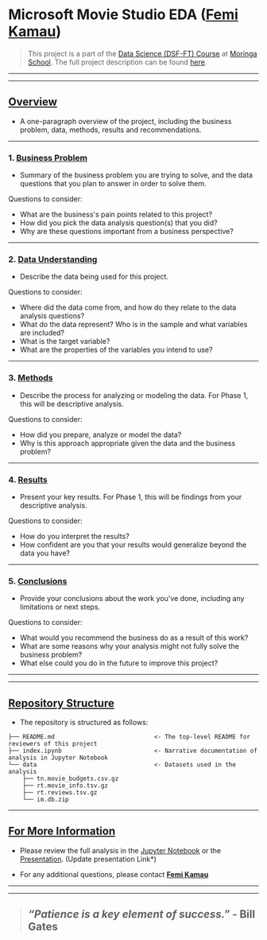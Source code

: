 # **Microsoft Movie Studio EDA** ([Femi Kamau](https://github.com/ctrl-Karugu))

> This project is a part of the [Data Science (DSF-FT) Course](https://moringaschool.com/courses/data-science-course/) at [Moringa School](https://moringaschool.com/). The full project description can be found [here](https://github.com/learn-co-curriculum/dsc-phase-1-project-v2-4).


---
---


## <u>Overview</u>

* A one-paragraph overview of the project, including the business problem, data, methods, results and recommendations.


---

### 1. <u>Business Problem</u>

* Summary of the business problem you are trying to solve, and the data questions that you plan to answer in order to solve them.

Questions to consider:

* What are the business's pain points related to this project?
* How did you pick the data analysis question(s) that you did?
* Why are these questions important from a business perspective?


---

### 2. <u>Data Understanding</u>

* Describe the data being used for this project.

Questions to consider:

* Where did the data come from, and how do they relate to the data analysis questions?
* What do the data represent? Who is in the sample and what variables are included?
* What is the target variable?
* What are the properties of the variables you intend to use?


---

### 3. <u>Methods</u>

* Describe the process for analyzing or modeling the data. For Phase 1, this will be descriptive analysis.

Questions to consider:

* How did you prepare, analyze or model the data?
* Why is this approach appropriate given the data and the business problem?


---

### 4. <u>Results</u>

* Present your key results. For Phase 1, this will be findings from your descriptive analysis.

Questions to consider:

* How do you interpret the results?
* How confident are you that your results would generalize beyond the data you have?


---

### 5. <u>Conclusions</u>

* Provide your conclusions about the work you've done, including any limitations or next steps.

Questions to consider:

* What would you recommend the business do as a result of this work?
* What are some reasons why your analysis might not fully solve the business problem?
* What else could you do in the future to improve this project?


---
---


## <u>Repository Structure</u>

* The repository is structured as follows:

```
├── README.md                            <- The top-level README for reviewers of this project
├── index.ipynb                          <- Narrative documentation of analysis in Jupyter Notebook
└── data                                 <- Datasets used in the analysis
    ├── tn.movie_budgets.csv.gz
    ├── rt.movie_info.tsv.gz
    ├── rt.reviews.tsv.gz
    └── im.db.zip            

```


---


## <u>For More Information</u>

* Please review the full analysis in the [Jupyter Notebook](./index.ipynb) or the [Presentation](./presentation.pdf). (Update presentation Link*)

* For any additional questions, please contact **[Femi Kamau](mailto:femikkamau@gmail.com)**


---
---

>## *“Patience is a key element of success.”* - Bill Gates

